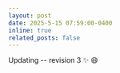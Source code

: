 ```yaml
---
layout: post
date: 2025-5-15 07:59:00-0400
inline: true
related_posts: false
---
```


Updating -- revision 3 :sparkles: :smile:
